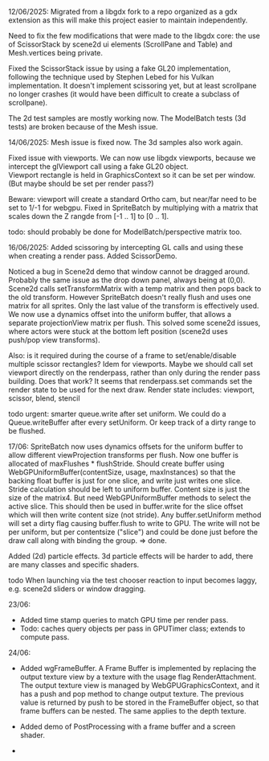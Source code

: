 12/06/2025:
Migrated from a libgdx fork to a repo organized as a gdx extension as this will make this project easier to maintain independently.

Need to fix the few modifications that were made to the libgdx core:  the use of ScissorStack by scene2d ui elements (ScrollPane and Table) and Mesh.vertices being private.

Fixed the ScissorStack issue by using a fake GL20 implementation, following the technique used by Stephen Lebed for his Vulkan implementation. It doesn't implement scissoring yet, but at least
scrollpane no longer crashes (it would have been difficult to create a subclass of scrollpane).

The 2d test samples are mostly working now.  The ModelBatch tests (3d tests) are broken because of the Mesh issue.

14/06/2025:
Mesh issue is fixed now. The 3d samples also work again.

Fixed issue with viewports. We can now use libgdx viewports, because we intercept 
the glViewport call using a fake GL20 object.  
Viewport rectangle is held in GraphicsContext so it can be set per window.
(But maybe should be set per render pass?)

Beware: viewport will create a standard Ortho cam, 
but near/far need to be set to 1/-1 for webgpu.
Fixed in SpriteBatch by multiplying with a matrix that scales down the Z rangde from [-1 .. 1] to [0 .. 1].

todo: should probably be done for ModelBatch/perspective matrix too.

16/06/2025:
Added scissoring by intercepting GL calls and using these when creating a render pass.
Added ScissorDemo.

Noticed a bug in Scene2d demo that window cannot be dragged around. Probably the same issue as the drop down panel, always being at (0,0).
Scene2d calls setTransformMatrix with a temp matrix and then pops back to the old transform.
However SpriteBatch doesn't really flush and uses one matrix for all sprites. Only the last value of the transform is effectively used.
We now use a dynamics offset into the uniform buffer, that allows a separate projectionView matrix per flush.
This solved some scene2d issues, where actors were stuck at the bottom left position (scene2d uses push/pop view transforms).


Also: is it required during the course of a frame to set/enable/disable multiple scissor rectangles? Idem for viewports.
Maybe we should call set viewport directly on the renderpass, rather than only during the render pass building.
Does that work? It seems that renderpass.set commands set the render state to be used for the next draw.
Render state includes: viewport, scissor, blend, stencil

todo urgent: smarter queue.write after set uniform.
We could do a Queue.writeBuffer after every setUniform.
Or keep track of a dirty range to be flushed.

17/06:
SpriteBatch now uses dynamics offsets for the uniform buffer to allow different viewProjection transforms per flush.
Now one buffer is allocated of maxFlushes * flushStride.  Should create buffer using WebGPUniformBuffer(contentSize, usage, maxInstances)
so that the backing float buffer is just for one slice, and write just writes one slice. Stride calculation should be left to uniform buffer.
Content size is just the size of the matrix4.
But need WebGPUniformBuffer methods to select the active slice.  This should then be used in buffer.write for the slice offset which will then
write content size (not stride). Any buffer.setUniform method will set a dirty flag causing buffer.flush to write to GPU.  The write
will not be per uniform, but per contentsize ("slice") and could be done just before the draw call along with binding the group.
=> done.

Added (2d) particle effects.
3d particle effects will be harder to add, there are many classes and specific shaders.

todo When launching via the test chooser reaction to input becomes laggy, e.g. scene2d sliders or window dragging.

23/06:
- Added time stamp queries to match GPU time per render pass.
- Todo: caches query objects per pass in GPUTimer class; extends to compute pass.

24/06:
- Added wgFrameBuffer. A Frame Buffer is implemented by replacing the output texture view by a texture 
with the usage flag RenderAttachment.  The output texture view is managed by WebGPUGraphicsContext, and it has a push and pop method to change output texture. The previous value is returned by push to be stored in the FrameBuffer object, so that frame buffers can be nested.
The same applies to the depth texture.

 
- Added demo of PostProcessing with a frame buffer and a screen shader.
- 
